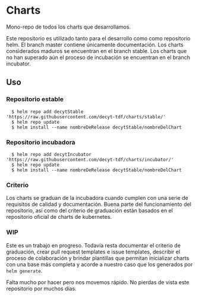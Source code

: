 # Charts
Mono-repo de todos los charts que desarrollamos.

Este repositorio es utilizado tanto para el desarrollo como como repositorio helm.
El branch master contiene únicamente documentación.
Los charts considerados maduros se encuentran en el branch stable.
Los charts que no han superado aún el proceso de incubación se encuentran en el branch incubator.

## Uso

### Repositorio estable

```
  $ helm repo add decytStable 'https://raw.githubusercontent.com/decyt-tdf/charts/stable/'
  $ helm repo update
  $ helm install --name nombreDeRelease decytStable/nombreDelChart
```

### Repositorio incubadora

```
  $ helm repo add decytIncubator 'https://raw.githubusercontent.com/decyt-tdf/charts/incubator/'
  $ helm repo update
  $ helm install --name nombreDeRelease decytStable/nombreDelChart
```

### Criterio

Los charts se graduan de la incubadora cuando cumplen con una serie de requisitos de calidad y documentación.
Buena parte del funcionamiento del repositorio, así como del criterio de graduación están basados en el repositorio oficial de charts de kubernetes.

### WIP

Este es un trabajo en progreso. Todavía resta documentar el criterio de graduación, crear pull request templates e issue templates, describir el proceso de colaboración y brindar plantillas que permitan inicializar charts con una base más completa y acorde a nuestro caso que los generados por `helm generate`.

Falta mucho por hacer pero nos movemos rápido. No pierdas de vista este repositorio por muchos días.

